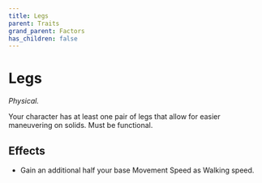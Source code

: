 ```yaml
---
title: Legs
parent: Traits
grand_parent: Factors
has_children: false
---
```


# Legs

*Physical.*

Your character has at least one pair of legs that allow for easier maneuvering on solids. Must be functional.

## Effects

* Gain an additional half your base Movement Speed as Walking speed.
